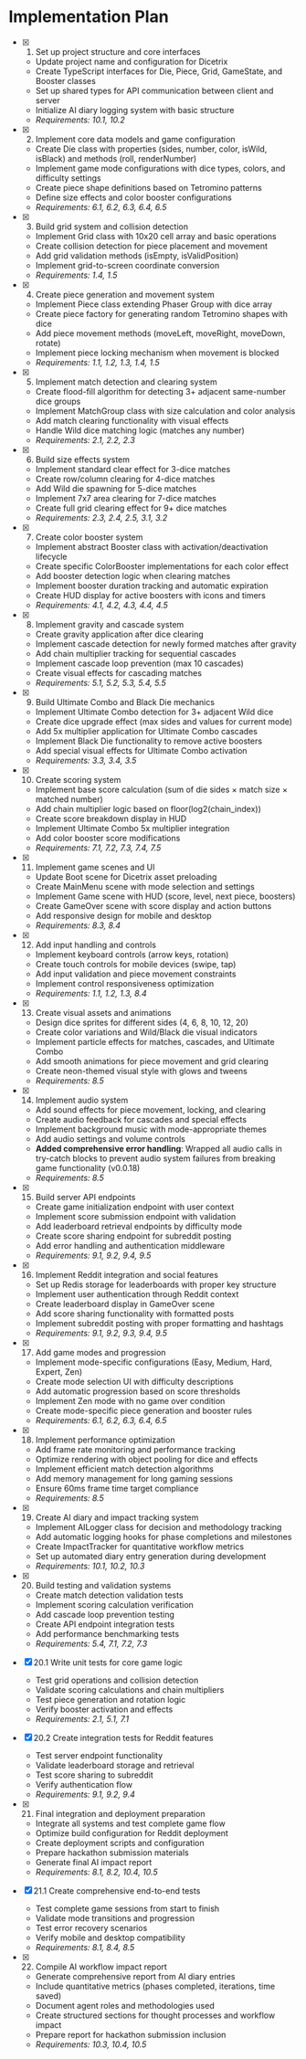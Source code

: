 # Implementation Plan

- [x] 1. Set up project structure and core interfaces

  - Update project name and configuration for Dicetrix
  - Create TypeScript interfaces for Die, Piece, Grid, GameState, and Booster classes
  - Set up shared types for API communication between client and server
  - Initialize AI diary logging system with basic structure
  - _Requirements: 10.1, 10.2_

- [x] 2. Implement core data models and game configuration

  - Create Die class with properties (sides, number, color, isWild, isBlack) and methods (roll, renderNumber)
  - Implement game mode configurations with dice types, colors, and difficulty settings
  - Create piece shape definitions based on Tetromino patterns
  - Define size effects and color booster configurations
  - _Requirements: 6.1, 6.2, 6.3, 6.4, 6.5_

- [x] 3. Build grid system and collision detection

  - Implement Grid class with 10x20 cell array and basic operations
  - Create collision detection for piece placement and movement
  - Add grid validation methods (isEmpty, isValidPosition)
  - Implement grid-to-screen coordinate conversion
  - _Requirements: 1.4, 1.5_

- [x] 4. Create piece generation and movement system

  - Implement Piece class extending Phaser Group with dice array
  - Create piece factory for generating random Tetromino shapes with dice
  - Add piece movement methods (moveLeft, moveRight, moveDown, rotate)
  - Implement piece locking mechanism when movement is blocked
  - _Requirements: 1.1, 1.2, 1.3, 1.4, 1.5_

- [x] 5. Implement match detection and clearing system

  - Create flood-fill algorithm for detecting 3+ adjacent same-number dice groups
  - Implement MatchGroup class with size calculation and color analysis
  - Add match clearing functionality with visual effects
  - Handle Wild dice matching logic (matches any number)
  - _Requirements: 2.1, 2.2, 2.3_

- [x] 6. Build size effects system

  - Implement standard clear effect for 3-dice matches
  - Create row/column clearing for 4-dice matches
  - Add Wild die spawning for 5-dice matches
  - Implement 7x7 area clearing for 7-dice matches
  - Create full grid clearing effect for 9+ dice matches
  - _Requirements: 2.3, 2.4, 2.5, 3.1, 3.2_

- [x] 7. Create color booster system

  - Implement abstract Booster class with activation/deactivation lifecycle
  - Create specific ColorBooster implementations for each color effect
  - Add booster detection logic when clearing matches
  - Implement booster duration tracking and automatic expiration
  - Create HUD display for active boosters with icons and timers
  - _Requirements: 4.1, 4.2, 4.3, 4.4, 4.5_

- [x] 8. Implement gravity and cascade system

  - Create gravity application after dice clearing
  - Implement cascade detection for newly formed matches after gravity
  - Add chain multiplier tracking for sequential cascades
  - Implement cascade loop prevention (max 10 cascades)
  - Create visual effects for cascading matches
  - _Requirements: 5.1, 5.2, 5.3, 5.4, 5.5_

- [x] 9. Build Ultimate Combo and Black Die mechanics

  - Implement Ultimate Combo detection for 3+ adjacent Wild dice
  - Create dice upgrade effect (max sides and values for current mode)
  - Add 5x multiplier application for Ultimate Combo cascades
  - Implement Black Die functionality to remove active boosters
  - Add special visual effects for Ultimate Combo activation
  - _Requirements: 3.3, 3.4, 3.5_

- [x] 10. Create scoring system

  - Implement base score calculation (sum of die sides × match size × matched number)
  - Add chain multiplier logic based on floor(log2(chain_index))
  - Create score breakdown display in HUD
  - Implement Ultimate Combo 5x multiplier integration
  - Add color booster score modifications
  - _Requirements: 7.1, 7.2, 7.3, 7.4, 7.5_

- [x] 11. Implement game scenes and UI

  - Update Boot scene for Dicetrix asset preloading
  - Create MainMenu scene with mode selection and settings
  - Implement Game scene with HUD (score, level, next piece, boosters)
  - Create GameOver scene with score display and action buttons
  - Add responsive design for mobile and desktop
  - _Requirements: 8.3, 8.4_

- [x] 12. Add input handling and controls

  - Implement keyboard controls (arrow keys, rotation)
  - Create touch controls for mobile devices (swipe, tap)
  - Add input validation and piece movement constraints
  - Implement control responsiveness optimization
  - _Requirements: 1.1, 1.2, 1.3, 8.4_

- [x] 13. Create visual assets and animations

  - Design dice sprites for different sides (4, 6, 8, 10, 12, 20)
  - Create color variations and Wild/Black die visual indicators
  - Implement particle effects for matches, cascades, and Ultimate Combo
  - Add smooth animations for piece movement and grid clearing
  - Create neon-themed visual style with glows and tweens
  - _Requirements: 8.5_

- [x] 14. Implement audio system

  - Add sound effects for piece movement, locking, and clearing
  - Create audio feedback for cascades and special effects
  - Implement background music with mode-appropriate themes
  - Add audio settings and volume controls
  - **Added comprehensive error handling**: Wrapped all audio calls in try-catch blocks to prevent audio system failures from breaking game functionality (v0.0.18)
  - _Requirements: 8.5_

- [x] 15. Build server API endpoints

  - Create game initialization endpoint with user context
  - Implement score submission endpoint with validation
  - Add leaderboard retrieval endpoints by difficulty mode
  - Create score sharing endpoint for subreddit posting
  - Add error handling and authentication middleware
  - _Requirements: 9.1, 9.2, 9.4, 9.5_

- [x] 16. Implement Reddit integration and social features

  - Set up Redis storage for leaderboards with proper key structure
  - Implement user authentication through Reddit context
  - Create leaderboard display in GameOver scene
  - Add score sharing functionality with formatted posts
  - Implement subreddit posting with proper formatting and hashtags
  - _Requirements: 9.1, 9.2, 9.3, 9.4, 9.5_

- [x] 17. Add game modes and progression

  - Implement mode-specific configurations (Easy, Medium, Hard, Expert, Zen)
  - Create mode selection UI with difficulty descriptions
  - Add automatic progression based on score thresholds
  - Implement Zen mode with no game over condition
  - Create mode-specific piece generation and booster rules
  - _Requirements: 6.1, 6.2, 6.3, 6.4, 6.5_

- [x] 18. Implement performance optimization

  - Add frame rate monitoring and performance tracking
  - Optimize rendering with object pooling for dice and effects
  - Implement efficient match detection algorithms
  - Add memory management for long gaming sessions
  - Ensure 60ms frame time target compliance
  - _Requirements: 8.5_

- [x] 19. Create AI diary and impact tracking system

  - Implement AILogger class for decision and methodology tracking
  - Add automatic logging hooks for phase completions and milestones
  - Create ImpactTracker for quantitative workflow metrics
  - Set up automated diary entry generation during development
  - _Requirements: 10.1, 10.2, 10.3_

- [x] 20. Build testing and validation systems

  - Create match detection validation tests
  - Implement scoring calculation verification
  - Add cascade loop prevention testing
  - Create API endpoint integration tests
  - Add performance benchmarking tests
  - _Requirements: 5.4, 7.1, 7.2, 7.3_

- [x] 20.1 Write unit tests for core game logic

  - Test grid operations and collision detection
  - Validate scoring calculations and chain multipliers
  - Test piece generation and rotation logic
  - Verify booster activation and effects
  - _Requirements: 2.1, 5.1, 7.1_

- [x] 20.2 Create integration tests for Reddit features

  - Test server endpoint functionality
  - Validate leaderboard storage and retrieval
  - Test score sharing to subreddit
  - Verify authentication flow
  - _Requirements: 9.1, 9.2, 9.4_

- [x] 21. Final integration and deployment preparation

  - Integrate all systems and test complete game flow
  - Optimize build configuration for Reddit deployment
  - Create deployment scripts and configuration
  - Prepare hackathon submission materials
  - Generate final AI impact report
  - _Requirements: 8.1, 8.2, 10.4, 10.5_

- [x] 21.1 Create comprehensive end-to-end tests

  - Test complete game sessions from start to finish
  - Validate mode transitions and progression
  - Test error recovery scenarios
  - Verify mobile and desktop compatibility
  - _Requirements: 8.1, 8.4, 8.5_

- [x] 22. Compile AI workflow impact report

  - Generate comprehensive report from AI diary entries
  - Include quantitative metrics (phases completed, iterations, time saved)
  - Document agent roles and methodologies used
  - Create structured sections for thought processes and workflow impact
  - Prepare report for hackathon submission inclusion
  - _Requirements: 10.3, 10.4, 10.5_
